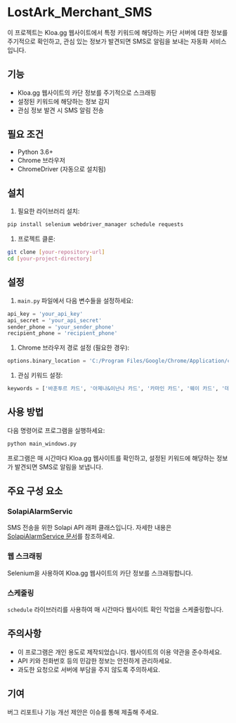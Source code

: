 # LostArk_Merchant_SMS

이 프로젝트는 Kloa.gg 웹사이트에서 특정 키워드에 해당하는 카단 서버에 대한 정보를 주기적으로 확인하고, 관심 있는 정보가 발견되면 SMS로 알림을 보내는 자동화 서비스입니다.

## 기능

- Kloa.gg 웹사이트의 카단 정보를 주기적으로 스크래핑
- 설정된 키워드에 해당하는 정보 감지
- 관심 정보 발견 시 SMS 알림 전송

## 필요 조건

- Python 3.6+
- Chrome 브라우저
- ChromeDriver (자동으로 설치됨)

## 설치

1. 필요한 라이브러리 설치:

```bash
pip install selenium webdriver_manager schedule requests
```

1. 프로젝트 클론:

```bash
git clone [your-repository-url]
cd [your-project-directory]
```

## 설정

1. `main.py` 파일에서 다음 변수들을 설정하세요:

```python
api_key = 'your_api_key'
api_secret = 'your_api_secret'
sender_phone = 'your_sender_phone'
recipient_phone = 'recipient_phone'
```

1. Chrome 브라우저 경로 설정 (필요한 경우):

```python
options.binary_location = 'C:/Program Files/Google/Chrome/Application/chrome.exe'
```

1. 관심 키워드 설정:

```python
keywords = ['바훈투르 카드', '아제나&이난나 카드', '카마인 카드', '웨이 카드', '데런 아만 카드']

```

## 사용 방법

다음 명령어로 프로그램을 실행하세요:

```bash
python main_windows.py
```

프로그램은 매 시간마다 Kloa.gg 웹사이트를 확인하고, 설정된 키워드에 해당하는 정보가 발견되면 SMS로 알림을 보냅니다.

## 주요 구성 요소

### SolapiAlarmServic

SMS 전송을 위한 Solapi API 래퍼 클래스입니다. 자세한 내용은 [SolapiAlarmService 문서](https://github.com/solapi/solapi-python)를 참조하세요.

### 웹 스크래핑

Selenium을 사용하여 Kloa.gg 웹사이트의 카단 정보를 스크래핑합니다.

### 스케줄링

`schedule` 라이브러리를 사용하여 매 시간마다 웹사이트 확인 작업을 스케줄링합니다.

## 주의사항

- 이 프로그램은 개인 용도로 제작되었습니다. 웹사이트의 이용 약관을 준수하세요.
- API 키와 전화번호 등의 민감한 정보는 안전하게 관리하세요.
- 과도한 요청으로 서버에 부담을 주지 않도록 주의하세요.

## 기여

버그 리포트나 기능 개선 제안은 이슈를 통해 제출해 주세요.
